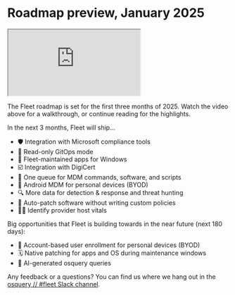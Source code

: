 # Roadmap preview, January 2025

<div purpose="embedded-content">
   <iframe src="https://www.youtube.com/embed/G5W5pjzOfVM" allowfullscreen></iframe>
</div>

The Fleet roadmap is set for the first three months of 2025. Watch the video above for a walkthrough, or continue reading for the highlights.

In the next 3 months, Fleet will ship...
- 🛡️ Integration with Microsoft compliance tools
- 🦾 Read-only GitOps mode
- 💝 Fleet-maintained apps for Windows
- ☑️ Integration with DigiCert
- 🎡 One queue for MDM commands, software, and scripts
- 📱 Android MDM for personal devices (BYOD)
- 🔍 More data for detection & response and threat hunting
- 🔄 Auto-patch software without writing custom policies
- 🧑‍💼 Identify provider host vitals

Big opportunities that Fleet is building towards in the near future (next 180 days):
- 🍏 Account-based user enrollment for personal devices (BYOD)
- 🗓️ Native patching for apps and OS during maintenance windows
- 🤖 AI-generated osquery queries

Any feedback or a questions? You can find us where we hang out in the [osquery // #fleet Slack channel](https://chat.osquery.io/c/fleet).

<meta name="category" value="announcements">
<meta name="authorFullName" value="Noah Talerman">
<meta name="authorGitHubUsername" value="noahtalerman">
<meta name="publishedOn" value="2025-01-08">
<meta name="articleTitle" value="Roadmap preview, January 2025">
<meta name="description" value="The product improvements Fleet is currently working on and the 3 biggest open opportunities in the product in the near future.">
